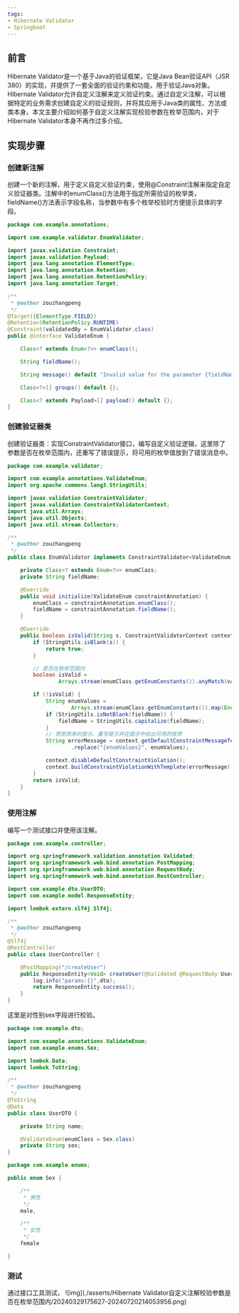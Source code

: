 ```yaml
---
tags:
- Hibernate Validator
- Springboot
---
```


## 前言

Hibernate Validator是一个基于Java的验证框架，它是Java Bean验证API（JSR 380）的实现，并提供了一套全面的验证约束和功能，用于验证Java对象。Hibernate Validator允许自定义注解来定义验证约束。通过自定义注解，可以根据特定的业务需求创建自定义的验证规则，并将其应用于Java类的属性、方法或类本身。本文主要介绍如何基于自定义注解实现校验参数在枚举范围内，对于Hibernate Validator本身不再作过多介绍。
## 实现步骤
### 创建新注解
创建一个新的注解，用于定义自定义验证约束，使用@Constraint注解来指定自定义验证器类。注解中的enumClass()方法用于指定所需验证的枚举类，fieldName()方法表示字段名称，当参数中有多个枚举校验时方便提示具体的字段。
```java
package com.example.annotations;

import com.example.validator.EnumValidator;

import javax.validation.Constraint;
import javax.validation.Payload;
import java.lang.annotation.ElementType;
import java.lang.annotation.Retention;
import java.lang.annotation.RetentionPolicy;
import java.lang.annotation.Target;

/**
 * @author zouzhangpeng
 */
@Target({ElementType.FIELD})
@Retention(RetentionPolicy.RUNTIME)
@Constraint(validatedBy = EnumValidator.class)
public @interface ValidateEnum {

    Class<? extends Enum<?>> enumClass();

    String fieldName();

    String message() default "Invalid value for the parameter {fieldName},optional values are: {enumValues}.";

    Class<?>[] groups() default {};

    Class<? extends Payload>[] payload() default {};
}
```
### 创建验证器类
创建验证器类：实现ConstraintValidator接口，编写自定义验证逻辑，这里除了参数是否在枚举范围内，还重写了错误提示，将可用的枚举值放到了错误消息中。
```java
package com.example.validator;

import com.example.annotations.ValidateEnum;
import org.apache.commons.lang3.StringUtils;

import javax.validation.ConstraintValidator;
import javax.validation.ConstraintValidatorContext;
import java.util.Arrays;
import java.util.Objects;
import java.util.stream.Collectors;

/**
 * @author zouzhangpeng
 */
public class EnumValidator implements ConstraintValidator<ValidateEnum, String> {

    private Class<? extends Enum<?>> enumClass;
    private String fieldName;

    @Override
    public void initialize(ValidateEnum constraintAnnotation) {
        enumClass = constraintAnnotation.enumClass();
        fieldName = constraintAnnotation.fieldName();
    }

    @Override
    public boolean isValid(String s, ConstraintValidatorContext context) {
        if (StringUtils.isBlank(s)) {
            return true;
        }

        // 是否在枚举范围内
        boolean isValid =
                Arrays.stream(enumClass.getEnumConstants()).anyMatch(value -> Objects.equals(value.toString(), s));

        if (!isValid) {
            String enumValues =
                    Arrays.stream(enumClass.getEnumConstants()).map(Enum::toString).collect(Collectors.joining(","));
            if (StringUtils.isNotBlank(fieldName)) {
                fieldName = StringUtils.capitalize(fieldName);
            }
            // 禁用原来的提示，重写提示并在提示中给出可用的枚举
            String errorMessage = context.getDefaultConstraintMessageTemplate().replace("{fieldName}", fieldName)
                    .replace("{enumValues}", enumValues);

            context.disableDefaultConstraintViolation();
            context.buildConstraintViolationWithTemplate(errorMessage).addConstraintViolation();
        }
        return isValid;
    }
}
```
### 使用注解
编写一个测试接口并使用该注解。
```java
package com.example.controller;

import org.springframework.validation.annotation.Validated;
import org.springframework.web.bind.annotation.PostMapping;
import org.springframework.web.bind.annotation.RequestBody;
import org.springframework.web.bind.annotation.RestController;

import com.example.dto.UserDTO;
import com.example.model.ResponseEntity;

import lombok.extern.slf4j.Slf4j;

/**
 * @author zouzhangpeng
 */
@Slf4j
@RestController
public class UserController {

    @PostMapping("/createUser")
    public ResponseEntity<Void> createUser(@Validated @RequestBody UserDTO dto){
        log.info("params:{}",dto);
        return ResponseEntity.success();
    }
}

```
这里是对性别sex字段进行校验。
```java
package com.example.dto;

import com.example.annotations.ValidateEnum;
import com.example.enums.Sex;

import lombok.Data;
import lombok.ToString;

/**
 * @author zouzhangpeng
 */
@ToString
@Data
public class UserDTO {

    private String name;

    @ValidateEnum(enumClass = Sex.class)
    private String sex;
}
```
```java
package com.example.enums;

public enum Sex {

    /**
     * 男性
     */
    male,

    /**
     * 女性
     */
    female

}
```
### 测试
通过接口工具测试，
![img](./asserts/Hibernate Validator自定义注解校验参数是否在枚举范围内/20240329175627-20240720214053956.png)

